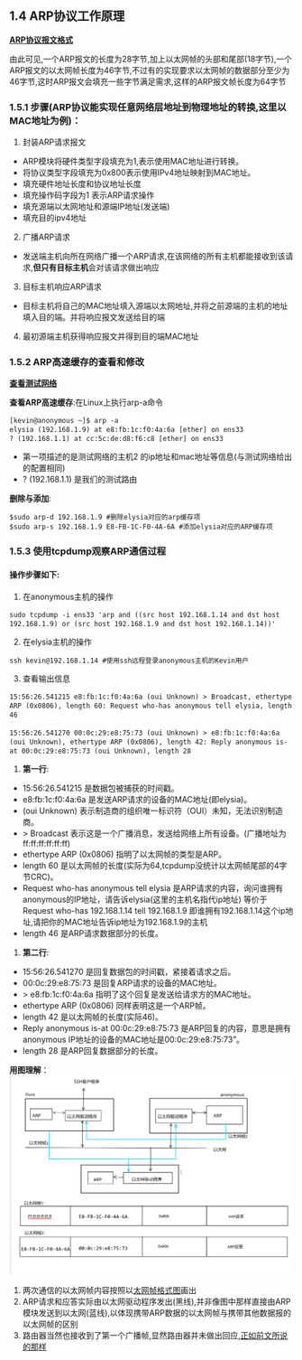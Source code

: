 ## 1.4 ARP协议工作原理

[**ARP协议报文格式**](../常见协议报文格式及解析.md#一arp协议)

由此可见,一个ARP报文的长度为28字节,加上以太网帧的头部和尾部(18字节),一个ARP报文的以太网帧长度为46字节,不过有的实现要求以太网帧的数据部分至少为46字节,这时ARP报文会填充一些字节满足需求,这样的ARP报文帧长度为64字节
### 1.5.1 步骤(ARP协议能实现任意网络层地址到物理地址的转换,这里以MAC地址为例)：

1. 封装ARP请求报文
* ARP模块将硬件类型字段填充为1,表示使用MAC地址进行转换。
* 将协议类型字段填充为0x800表示使用IPv4地址映射到MAC地址。
* 填充硬件地址长度和协议地址长度
* 填充操作码字段为1 表示ARP请求操作
* 填充源端以太网地址和源端IP地址(发送端)
* 填充目的ipv4地址
2. 广播ARP请求
* 发送端主机向所在网络广播一个ARP请求,在该网络的所有主机都能接收到该请求,<span id=1>**但只有目标主机**</span>会对该请求做出响应
3. 目标主机响应ARP请求
* 目标主机将自己的MAC地址填入源端以太网地址,并将之前源端的主机的地址填入目的端。并将响应报文发送给目的端
4. 最初源端主机获得响应报文并得到目的端MAC地址


### 1.5.2 ARP高速缓存的查看和修改

[**查看测试网络**](../测试网络.md#测试网络)

**查看ARP高速缓存**:在Linux上执行arp-a命令
``````shell
[kevin@anonymous ~]$ arp -a
elysia (192.168.1.9) at e8:fb:1c:f0:4a:6a [ether] on ens33
? (192.168.1.1) at cc:5c:de:d8:f6:c8 [ether] on ens33
``````
* 第一项描述的是测试网络的主机2 的ip地址和mac地址等信息(与测试网络给出的配置相同)
* ? (192.168.1.1) 是我们的测试路由

**删除与添加**:
``````shell
$sudo arp-d 192.168.1.9 #删除elysia对应的arp缓存项
$sudo arp-s 192.168.1.9 E8-FB-1C-F0-4A-6A #添加elysia对应的ARP缓存项
``````

### 1.5.3 使用tcpdump观察ARP通信过程
#### 操作步骤如下:
1. 在anonymous主机的操作
``````shell
sudo tcpdump -i ens33 'arp and ((src host 192.168.1.14 and dst host 192.168.1.9) or (src host 192.168.1.9 and dst host 192.168.1.14))'
``````
2. 在elysia主机的操作
``````shell
ssh kevin@192.168.1.14 #使用ssh远程登录anonymous主机的Kevin用户
``````
3. 查看输出信息
``````shell
15:56:26.541215 e8:fb:1c:f0:4a:6a (oui Unknown) > Broadcast, ethertype ARP (0x0806), length 60: Request who-has anonymous tell elysia, length 46

15:56:26.541270 00:0c:29:e8:75:73 (oui Unknown) > e8:fb:1c:f0:4a:6a (oui Unknown), ethertype ARP (0x0806), length 42: Reply anonymous is-at 00:0c:29:e8:75:73 (oui Unknown), length 28
``````
1. **第一行**:
* 15:56:26.541215 是数据包被捕获的时间戳。
* e8:fb:1c:f0:4a:6a 是发送ARP请求的设备的MAC地址(即elysia)。
* (oui Unknown) 表示制造商的组织唯一标识符（OUI）未知，无法识别制造商。
* \> Broadcast 表示这是一个广播消息，发送给网络上所有设备。(广播地址为ff:ff:ff:ff:ff:ff)
* ethertype ARP (0x0806) 指明了以太网帧的类型是ARP。
* length 60 是以太网帧的长度(实际为64,tcpdump没统计以太网帧尾部的4字节CRC)。
* Request who-has anonymous tell elysia 是ARP请求的内容，询问谁拥有anonymous的IP地址，请告诉elysia(这里的主机名指代ip地址) 
等价于 Request who-has 192.168.1.14 tell 192.168.1.9 即谁拥有192.168.1.14这个ip地址,请把你的MAC地址告诉ip地址为192.168.1.9的主机
* length 46 是ARP请求数据部分的长度。
1. **第二行**:
* 15:56:26.541270 是回复数据包的时间戳，紧接着请求之后。
* 00:0c:29:e8:75:73 是回复ARP请求的设备的MAC地址。
* \> e8:fb:1c:f0:4a:6a 指明了这个回复是发送给请求方的MAC地址。
* ethertype ARP (0x0806) 同样表明这是一个ARP帧。
* length 42 是以太网帧的长度(实际46)。
* Reply anonymous is-at 00:0c:29:e8:75:73 是ARP回复的内容，意思是拥有anonymous IP地址的设备的MAC地址是00:0c:29:e8:75:73”。
* length 28 是ARP回复数据部分的长度。

**用图理解**：
![ARP通信过程](../Images/ARP通信过程.png)

1. 两次通信的以太网帧内容按照以[太网帧格式图](1.2_封装.md#ethernet_frame)画出
2. ARP请求和应答实际由以太网驱动程序发出(黑线),并非像图中那样直接由ARP模块发送到以太网(蓝线),以体现携带ARP数据的以太网帧与携带其他数据报的以太网帧的区别
3. 路由器当然也接收到了第一个广播帧,显然路由器并未做出回应,[正如前文所说的那样](#1)
